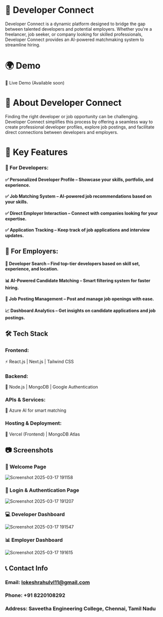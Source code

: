 # 🚀 Developer Connect
Developer Connect is a dynamic platform designed to bridge the gap between talented developers and potential employers. Whether you're a freelancer, job seeker, or company looking for skilled professionals, Developer Connect provides an AI-powered matchmaking system to streamline hiring.

# 🌍 Demo
🔗 Live Demo (Available soon)

# 📌 About Developer Connect
Finding the right developer or job opportunity can be challenging. Developer Connect simplifies this process by offering a seamless way to create professional developer profiles, explore job postings, and facilitate direct connections between developers and employers.

# 🔑 Key Features
### 🚀 For Developers:
#### ✅ Personalized Developer Profile – Showcase your skills, portfolio, and experience.
#### ✅ Job Matching System – AI-powered job recommendations based on your skills.
#### ✅ Direct Employer Interaction – Connect with companies looking for your expertise.
#### ✅ Application Tracking – Keep track of job applications and interview updates.

## 💼 For Employers:
#### 📌 Developer Search – Find top-tier developers based on skill set, experience, and location.
#### 📊 AI-Powered Candidate Matching – Smart filtering system for faster hiring.
#### 📑 Job Posting Management – Post and manage job openings with ease.
#### 📈 Dashboard Analytics – Get insights on candidate applications and job postings.

## 🛠️ Tech Stack
### Frontend:
⚡ React.js | Next.js | Tailwind CSS

### Backend:
🔗 Node.js | MongoDB | Google Authentication

### APIs & Services:
🧠  Azure AI for smart matching

### Hosting & Deployment:
🚀 Vercel (Frontend) | MongoDB Atlas

## 📷 Screenshots
### 🏡 Welcome Page
![Screenshot 2025-03-17 191158](https://github.com/user-attachments/assets/8625fbb4-3776-45c3-8512-bc589436dffa)

### 🔐 Login & Authentication Page
![Screenshot 2025-03-17 191207](https://github.com/user-attachments/assets/68f65be5-d45c-4985-84b4-170e606b7770)

### 💻 Developer Dashboard
![Screenshot 2025-03-17 191547](https://github.com/user-attachments/assets/2f205e69-c8e8-4d8c-b31e-5cebe09e9cd2)

### 📊 Employer Dashboard
![Screenshot 2025-03-17 191615](https://github.com/user-attachments/assets/96812d8f-4dd1-420f-8a64-4695eae87b6a)

## 📞 Contact Info
### Email: lokeshrahulvl11@gmail.com
### Phone: +91 8220108292
### Address: Saveetha Engineering College, Chennai, Tamil Nadu

